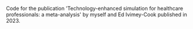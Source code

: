 Code for the publication 'Technology-enhanced simulation for healthcare professionals: a meta-analysis' by myself and Ed Ivimey-Cook published in 2023.
